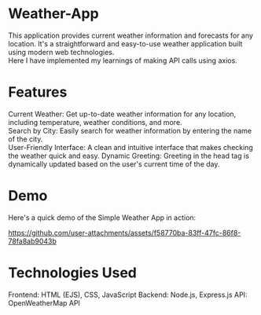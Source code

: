 # Weather-App

This application provides current weather information and forecasts for any location. It's a straightforward and easy-to-use weather application built using modern web technologies.<br>
Here I have implemented my learnings of making API calls using axios.

# Features
Current Weather: Get up-to-date weather information for any location, including temperature, weather conditions, and more.<br>
Search by City: Easily search for weather information by entering the name of the city.<br>
User-Friendly Interface: A clean and intuitive interface that makes checking the weather quick and easy.
Dynamic Greeting: Greeting in the head tag is dynamically updated based on the user's current time of the day.

# Demo
Here's a quick demo of the Simple Weather App in action:

https://github.com/user-attachments/assets/f58770ba-83ff-47fc-86f8-78fa8ab9043b


# Technologies Used
Frontend: HTML (EJS), CSS, JavaScript
Backend: Node.js, Express.js
API: OpenWeatherMap API
